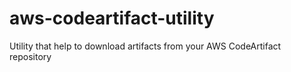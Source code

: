 # aws-codeartifact-utility
Utility that help to download artifacts from your AWS CodeArtifact repository
